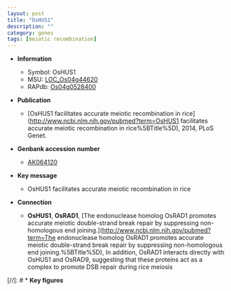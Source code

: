 ```yaml
---
layout: post
title: "OsHUS1"
description: ""
category: genes
tags: [meiotic recombination]
---
```


* **Information**  
    + Symbol: OsHUS1  
    + MSU: [LOC_Os04g44620](http://rice.uga.edu/cgi-bin/ORF_infopage.cgi?orf=LOC_Os04g44620)  
    + RAPdb: [Os04g0528400](http://rapdb.dna.affrc.go.jp/viewer/gbrowse_details/irgsp1?name=Os04g0528400)  

* **Publication**  
    + [OsHUS1 facilitates accurate meiotic recombination in rice](http://www.ncbi.nlm.nih.gov/pubmed?term=OsHUS1 facilitates accurate meiotic recombination in rice%5BTitle%5D), 2014, PLoS Genet.

* **Genbank accession number**  
    + [AK064120](http://www.ncbi.nlm.nih.gov/nuccore/AK064120)

* **Key message**  
    + OsHUS1 facilitates accurate meiotic recombination in rice

* **Connection**  
    + __OsHUS1__, __OsRAD1__, [The endonuclease homolog OsRAD1 promotes accurate meiotic double-strand break repair by suppressing non-homologous end joining.](http://www.ncbi.nlm.nih.gov/pubmed?term=The endonuclease homolog OsRAD1 promotes accurate meiotic double-strand break repair by suppressing non-homologous end joining.%5BTitle%5D), In addition, OsRAD1 interacts directly with OsHUS1 and OsRAD9, suggesting that these proteins act as a complex to promote DSB repair during rice meiosis

[//]: # * **Key figures**  


